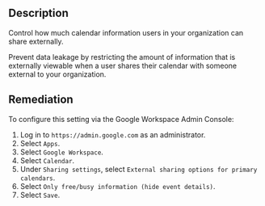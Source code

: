## Description

Control how much calendar information users in your organization can share externally.

Prevent data leakage by restricting the amount of information that is externally viewable when a user shares their calendar with someone external to your organization.

## Remediation

To configure this setting via the Google Workspace Admin Console:

1. Log in to `https://admin.google.com` as an administrator.
2. Select `Apps`.
3. Select `Google Workspace`.
4. Select `Calendar`.
5. Under `Sharing settings`, select `External sharing options for primary calendars`.
6. Select `Only free/busy information (hide event details)`.
7. Select `Save`.
